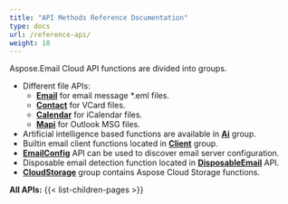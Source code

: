 ```yaml
---
title: "API Methods Reference Documentation"
type: docs
url: /reference-api/
weight: 10
---
```


Aspose.Email Cloud API functions are divided into groups.

- Different file APIs:
    - [**Email**](/email/reference-email-api/) for email message *.eml files.
    - [**Contact**](/email/reference-contact-api/) for VCard files.
    - [**Calendar**](/email/reference-calendar-api/) for iCalendar files.
    - [**Mapi**](/email/reference-group-mapi/) for Outlook MSG files.
- Artificial intelligence based functions are available in [**Ai**](/email/reference-group-ai/) group.
- Builtin email client functions located in [**Client**](/email/reference-group-client/) group.
- [**EmailConfig**](/email/reference-email-config-api/) API can be used to discover email server configuration.
- Disposable email detection function located in [**DisposableEmail**](/email/reference-disposable-email-api/) API.
- [**CloudStorage**](/email/reference-group-cloud-storage/) group contains Aspose Cloud Storage functions.

**All APIs:**
{{< list-children-pages >}}

